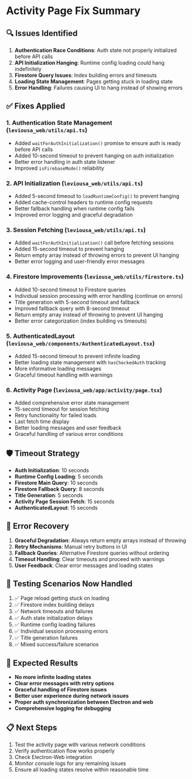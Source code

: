 # Activity Page Fix Summary

## 🔍 **Issues Identified**

1. **Authentication Race Conditions**: Auth state not properly initialized before API calls
2. **API Initialization Hanging**: Runtime config loading could hang indefinitely 
3. **Firestore Query Issues**: Index building errors and timeouts
4. **Loading State Management**: Pages getting stuck in loading state
5. **Error Handling**: Failures causing UI to hang instead of showing errors

## ✅ **Fixes Applied**

### 1. **Authentication State Management (`leviousa_web/utils/api.ts`)**
- Added `waitForAuthInitialization()` promise to ensure auth is ready before API calls
- Added 10-second timeout to prevent hanging on auth initialization
- Better error handling in auth state listener
- Improved `isFirebaseMode()` reliability

### 2. **API Initialization (`leviousa_web/utils/api.ts`)**
- Added 5-second timeout to `loadRuntimeConfig()` to prevent hanging
- Added cache-control headers to runtime config requests
- Better fallback handling when runtime config fails
- Improved error logging and graceful degradation

### 3. **Session Fetching (`leviousa_web/utils/api.ts`)**
- Added `waitForAuthInitialization()` call before fetching sessions
- Added 15-second timeout to prevent hanging
- Return empty array instead of throwing errors to prevent UI hanging
- Better error logging and user-friendly error messages

### 4. **Firestore Improvements (`leviousa_web/utils/firestore.ts`)**
- Added 10-second timeout to Firestore queries
- Individual session processing with error handling (continue on errors)
- Title generation with 5-second timeout and fallback
- Improved fallback query with 8-second timeout
- Return empty array instead of throwing to prevent UI hanging
- Better error categorization (index building vs timeouts)

### 5. **AuthenticatedLayout (`leviousa_web/components/AuthenticatedLayout.tsx`)**
- Added 15-second timeout to prevent infinite loading
- Better loading state management with `hasCheckedAuth` tracking  
- More informative loading messages
- Graceful timeout handling with warnings

### 6. **Activity Page (`leviousa_web/app/activity/page.tsx`)**
- Added comprehensive error state management
- 15-second timeout for session fetching
- Retry functionality for failed loads
- Last fetch time display
- Better loading messages and user feedback
- Graceful handling of various error conditions

## 🛡️ **Timeout Strategy**

- **Auth Initialization**: 10 seconds
- **Runtime Config Loading**: 5 seconds  
- **Firestore Main Query**: 10 seconds
- **Firestore Fallback Query**: 8 seconds
- **Title Generation**: 5 seconds
- **Activity Page Session Fetch**: 15 seconds
- **AuthenticatedLayout**: 15 seconds

## 🔄 **Error Recovery**

1. **Graceful Degradation**: Always return empty arrays instead of throwing
2. **Retry Mechanisms**: Manual retry buttons in UI
3. **Fallback Queries**: Alternative Firestore queries without ordering
4. **Timeout Handling**: Clear timeouts and proceed with warnings
5. **User Feedback**: Clear error messages and loading states

## 🧪 **Testing Scenarios Now Handled**

1. ✅ Page reload getting stuck on loading
2. ✅ Firestore index building delays
3. ✅ Network timeouts and failures
4. ✅ Auth state initialization delays
5. ✅ Runtime config loading failures
6. ✅ Individual session processing errors
7. ✅ Title generation failures
8. ✅ Mixed success/failure scenarios

## 🚀 **Expected Results**

- **No more infinite loading states**
- **Clear error messages with retry options**
- **Graceful handling of Firestore issues**
- **Better user experience during network issues**
- **Proper auth synchronization between Electron and web**
- **Comprehensive logging for debugging**

## 📋 **Next Steps**

1. Test the activity page with various network conditions
2. Verify authentication flow works properly
3. Check Electron-Web integration
4. Monitor console logs for any remaining issues
5. Ensure all loading states resolve within reasonable time 